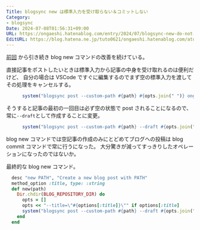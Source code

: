 ```yaml
---
Title: blogsync new は標準入力を受け取らない＆コミットしない
Category:
- blogsync
Date: 2024-07-08T01:56:31+09:00
URL: https://ongaeshi.hatenablog.com/entry/2024/07/blogsync-new-do-not-recieve-stdin
EditURL: https://blog.hatena.ne.jp/tuto0621/ongaeshi.hatenablog.com/atom/entry/6801883189120259970
---
```


[前回](https://ongaeshi.hatenablog.com/entry/2024/07/implement-blog-new-command) から引き続き blog new コマンドの改善を続けている。

直接記事をポストしたいときは標準入力から記事の中身を受け取れるのは便利だけど、
自分の場合は VSCode ですぐに編集するのでまず空の標準入力を渡してその処理をキャンセルする。

```ruby
      system("blogsync post --custom-path #{path} #{opts.join(" ")} ongaeshi.hatenablog.com", in: IO::NULL)
```

そうすると記事の最初の一回目は必ず空の状態で post されることになるので、常に`--draft`として作成することに変更。

```ruby
      system("blogsync post --custom-path #{path} --draft #{opts.join(" ")} ongaeshi.hatenablog.com", in: IO::NULL)
```

blog new コマンドでは空記事の作成のみにとどめてブログへの投稿は blog commit コマンドで常に行うになった。
大分驚きが減ってすっきりしたオペレーションになったのではないか。

最終的な blog new コマンド。

```ruby
  desc "new PATH", "Create a new blog post with PATH"
  method_option :title, type: :string
  def new(path)
    Dir.chdir(BLOG_REPOSITORY_DIR) do
      opts = []
      opts << "--title=\"#{options[:title]}\"" if options[:title]
      system("blogsync post --custom-path #{path} --draft #{opts.join(" ")} ongaeshi.hatenablog.com", in: IO::NULL)
    end
  end
```
